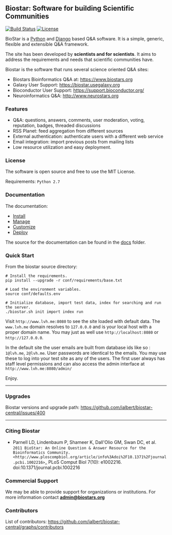 ## Biostar: Software for building Scientific Communities

[![Build Status][build-image]][build-url] 
[![License](http://img.shields.io/:license-mit-blue.svg)](http://doge.mit-license.org)

[build-image]: https://travis-ci.org/ialbert/biostar-central.svg?branch=4.0
[build-url]: https://travis-ci.org/ialbert/biostar-central/builds

BioStar is a [Python][python] and [Django][django] based Q&A software.
It is a simple, generic, flexible and extensible Q&A framework.

The site has been developed by **scientists and for scientists**. It aims
to address the requirements and needs that scientific communities have.

Biostar is the software that runs several science oriented Q&A sites:

 * Biostars Bioinformatics Q&A at: https://www.biostars.org
 * Galaxy User Support: https://biostar.usegalaxy.org
 * Bioconductor User Support: https://support.bioconductor.org/
 * Neuroinformatics Q&A: http://www.neurostars.org

### Features

* Q&A: questions, answers, comments, user moderation, voting, reputation, badges, threaded discussions
* RSS Planet: feed aggregation from different sources
* External authentication: authenticate users with a different web service
* Email integration: import previous posts from mailing lists 
* Low resource utilization and easy deployment. 

### License 

The software is open source and free to use the MIT License.

Requirements: `Python 2.7`

### Documentation

The documentation:

* [Install](docs/install.md)
* [Manage](docs/manage.md)
* [Customize](docs/customize.md)
* [Deploy](docs/deploy.md)

The source for the documentation can be found in  the [docs](./docs) folder.

### Quick Start

From the biostar source directory:

    # Install the requirements.
    pip install --upgrade -r conf/requirements/base.txt

    # Load the environment variables.
    source conf/defaults.env

    # Initialize database, import test data, index for searching and run the server.
    ./biostar.sh init import index run

Visit `http://www.lvh.me:8080` to see the site loaded with default data.
The `www.lvh.me` domain resolves to `127.0.0.0` and is your local host
with a proper domain name. You may just as well use `http://localhost:8080` or `http://127.0.0.0`.

In the default site the user emails are built from database ids like so :
`1@lvh.me`, `2@lvh.me`. User passwords are identical to the emails. 
You may use these to log into your test site as any of the users. 
The first user always has staff level permissions and can 
also access the admin interface at `http://www.lvh.me:8080/admin/`

Enjoy.

---

### Upgrades

Biostar versions and upgrade path: https://github.com/ialbert/biostar-central/issues/400

---

### Citing Biostar

* Parnell LD, Lindenbaum P, Shameer K, Dall'Olio GM, Swan DC, et al.
  `2011 BioStar: An Online Question & Answer Resource for the Bioinformatics Community. <http://www.ploscompbiol.org/article/info%3Adoi%2F10.1371%2Fjournal.pcbi.1002216>`_
  PLoS Comput Biol 7(10): e1002216. doi:10.1371/journal.pcbi.1002216


### Commercial Support

We may be able to provide support for organizations or institutions. 
For more information contact **admin@biostars.org**

[django]: http://www.djangoproject.com/
[python]: http://www.python.org/

### Contributors

List of contributors: https://github.com/ialbert/biostar-central/graphs/contributors